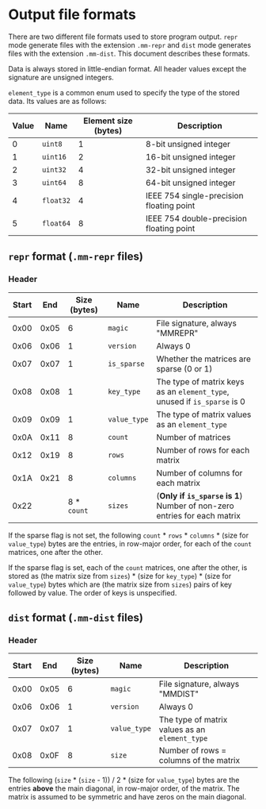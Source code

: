 # Output file formats

There are two different file formats used to store program output. `repr` mode generate files with the extension `.mm-repr` and `dist` mode generates files with the extension `.mm-dist`. This document describes these formats.

Data is always stored in little-endian format. All header values except the signature are unsigned integers.

`element_type` is a common enum used to specify the type of the stored data. Its values are as follows:

| Value | Name      | Element size (bytes) | Description                              |
|-------|-----------|----------------------|------------------------------------------|
| 0     | `uint8`   | 1                    | 8-bit unsigned integer                   |
| 1     | `uint16`  | 2                    | 16-bit unsigned integer                  |
| 2     | `uint32`  | 4                    | 32-bit unsigned integer                  |
| 3     | `uint64`  | 8                    | 64-bit unsigned integer                  |
| 4     | `float32` | 4                    | IEEE 754 single-precision floating point |
| 5     | `float64` | 8                    | IEEE 754 double-precision floating point |

## `repr` format (`.mm-repr` files)

### Header

| Start | End  | Size (bytes)  | Name         | Description                                                               |
|-------|------|---------------|--------------|---------------------------------------------------------------------------|
| 0x00  | 0x05 | 6             | `magic`      | File signature, always "MMREPR"                                           |
| 0x06  | 0x06 | 1             | `version`    | Always 0                                                                  |
| 0x07  | 0x07 | 1             | `is_sparse`  | Whether the matrices are sparse (0 or 1)                                  |
| 0x08  | 0x08 | 1             | `key_type`   | The type of matrix keys as an `element_type`, unused if `is_sparse` is 0  |
| 0x09  | 0x09 | 1             | `value_type` | The type of matrix values as an `element_type`                            |
| 0x0A  | 0x11 | 8             | `count`      | Number of matrices                                                        |
| 0x12  | 0x19 | 8             | `rows`       | Number of rows for each matrix                                            |
| 0x1A  | 0x21 | 8             | `columns`    | Number of columns for each matrix                                         |
| 0x22  |      | 8 * `count`   | `sizes`      | (**Only if `is_sparse` is 1**) Number of non-zero entries for each matrix |

If the sparse flag is not set, the following `count` * `rows` * `columns` * (size for `value_type`) bytes are the entries, in row-major order, for each of the `count` matrices, one after the other.

If the sparse flag is set, each of the `count` matrices, one after the other, is stored as (the matrix size from `sizes`) * (size for `key_type`) * (size for `value_type`) bytes which are (the matrix size from `sizes`) pairs of key followed by value. The order of keys is unspecified.

## `dist` format (`.mm-dist` files)

### Header

| Start | End  | Size (bytes)  | Name         | Description                                    |
|-------|------|---------------|--------------|------------------------------------------------|
| 0x00  | 0x05 | 6             | `magic`      | File signature, always "MMDIST"                |
| 0x06  | 0x06 | 1             | `version`    | Always 0                                       |
| 0x07  | 0x07 | 1             | `value_type` | The type of matrix values as an `element_type` |
| 0x08  | 0x0F | 8             | `size`       | Number of rows = columns of the matrix         |

The following (`size` * (`size` - 1)) / 2 * (size for `value_type`) bytes are the entries **above** the main diagonal, in row-major order, of the matrix. The matrix is assumed to be symmetric and have zeros on the main diagonal.
